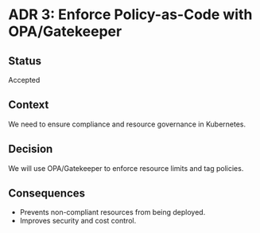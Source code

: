 # ADR 3: Enforce Policy-as-Code with OPA/Gatekeeper

## Status
Accepted

## Context
We need to ensure compliance and resource governance in Kubernetes.

## Decision
We will use OPA/Gatekeeper to enforce resource limits and tag policies.

## Consequences
- Prevents non-compliant resources from being deployed.
- Improves security and cost control. 